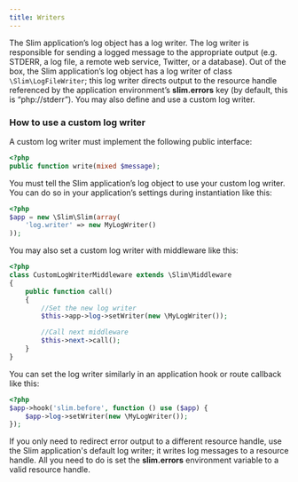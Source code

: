 ```yaml
---
title: Writers
---
```

The Slim application’s log object has a log writer. The log writer is responsible for sending a logged message to
the appropriate output (e.g. STDERR, a log file, a remote web service, Twitter, or a database). Out of the box,
the Slim application’s log object has a log writer of class `\Slim\LogFileWriter`; this log writer directs output
to the resource handle referenced by the application environment’s **slim.errors** key (by default, this is
“php://stderr”). You may also define and use a custom log writer.

### How to use a custom log writer

A custom log writer must implement the following public interface:

```php
<?php
public function write(mixed $message);
```

You must tell the Slim application’s log object to use your custom log writer. You can do so in your application’s
settings during instantiation like this:

```php
<?php
$app = new \Slim\Slim(array(
    'log.writer' => new MyLogWriter()
));
```

You may also set a custom log writer with middleware like this:

```php
<?php
class CustomLogWriterMiddleware extends \Slim\Middleware
{
    public function call()
    {
        //Set the new log writer
        $this->app->log->setWriter(new \MyLogWriter());

        //Call next middleware
        $this->next->call();
    }
}
```

You can set the log writer similarly in an application hook or route callback like this:

```php
<?php
$app->hook('slim.before', function () use ($app) {
    $app->log->setWriter(new \MyLogWriter());
});
```

If you only need to redirect error output to a different resource handle, use the Slim application's default log writer;
it writes log messages to a resource handle. All you need to do is set the **slim.errors** environment variable to a
valid resource handle.
